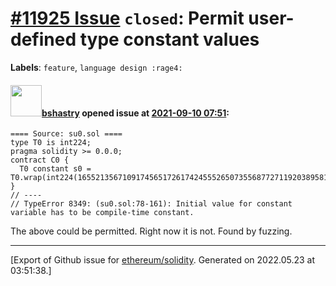 # [\#11925 Issue](https://github.com/ethereum/solidity/issues/11925) `closed`: Permit user-defined type constant values
**Labels**: `feature`, `language design :rage4:`


#### <img src="https://avatars.githubusercontent.com/u/2388185?v=4" width="50">[bshastry](https://github.com/bshastry) opened issue at [2021-09-10 07:51](https://github.com/ethereum/solidity/issues/11925):

```
==== Source: su0.sol ====
type T0 is int224;
pragma solidity >= 0.0.0;
contract C0 {
  T0 constant s0 = T0.wrap(int224(165521356710917456517261742455526507355687727119203895813322792776));
}
// ----
// TypeError 8349: (su0.sol:78-161): Initial value for constant variable has to be compile-time constant.
```

The above could be permitted. Right now it is not. Found by fuzzing.




-------------------------------------------------------------------------------



[Export of Github issue for [ethereum/solidity](https://github.com/ethereum/solidity). Generated on 2022.05.23 at 03:51:38.]
